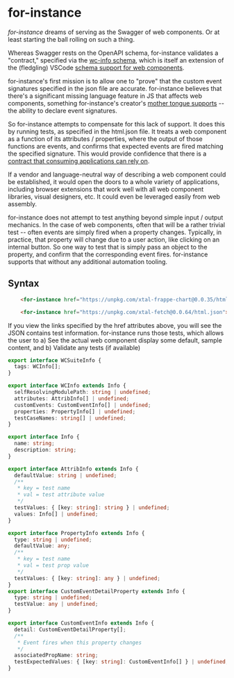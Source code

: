# for-instance

*for-instance* dreams of serving as the Swagger of web components.  Or at least starting the ball rolling on such a thing.

Whereas Swagger rests on the OpenAPI schema, for-instance validates a "contract," specified via the [wc-info schema](https://github.com/bahrus/wc-info), which is itself an extension of the (fledgling) VSCode [schema support for web components](https://code.visualstudio.com/updates/v1_31#_html-and-css-custom-data-support).  

for-instance's first mission is to allow one to "prove" that the custom event signatures specified in the json file are accurate.  for-instance believes that there's a significant missing language feature in JS that affects web components, something for-instance's creator's [mother tongue supports](https://www.developer.com/net/vb/article.php/1430631/Declaring-and-Raising-Events-in-Visual-Basic-6.htm) -- the ability to declare event signatures.

So for-instance attempts to compensate for this lack of support.  It does this by running tests, as specified in the html.json file.  It treats a web component as a function of its attributes / properties, where the output of those functions are events, and confirms that expected events are fired matching the specified signature.  This would provide confidence that there is a [contract that consuming applications can rely on](https://martinfowler.com/articles/micro-frontends.html#Cross-applicationCommunication).

If a vendor and language-neutral way of describing a web component could be established, it would open the doors to a whole variety of applications, including browser extensions that work well with all web component libraries, visual designers, etc.  It could even be leveraged easily from web assembly.

for-instance does not attempt to test anything beyond simple input / output mechanics.  In the case of web components, often that will be a rather trivial test -- often events are simply fired when a property changes.  Typically, in practice, that property will change due to a user action, like clicking on an internal button.  So one way to test that is simply pass an object to the property, and confirm that the corresponding event fires.  for-instance supports that without any additional automation tooling.  

## Syntax

```html
    <for-instance href="https://unpkg.com/xtal-frappe-chart@0.0.35/html.json"></for-instance>

    <for-instance href="https://unpkg.com/xtal-fetch@0.0.64/html.json"></for-instance>
```

If you view the links specified by the href attributes above, you will see the JSON contains test information.  for-instance runs those tests, which allows the user to a)  See the actual web component display some default, sample content, and b)  Validate any tests (if available)

```TypeScript
export interface WCSuiteInfo {
  tags: WCInfo[];
}

export interface WCInfo extends Info {
  selfResolvingModulePath: string | undefined;
  attributes: AttribInfo[] | undefined;
  customEvents: CustomEventInfo[] | undefined;
  properties: PropertyInfo[] | undefined;
  testCaseNames: string[] | undefined;
}

export interface Info {
  name: string;
  description: string;
}

export interface AttribInfo extends Info {
  defaultValue: string | undefined;
  /**
   * key = test name
   * val = test attribute value
   */
  testValues: { [key: string]: string } | undefined;
  values: Info[] | undefined;
}

export interface PropertyInfo extends Info {
  type: string | undefined;
  defaultValue: any;
  /**
   * key = test name
   * val = test prop value
   */
  testValues: { [key: string]: any } | undefined;
}
export interface CustomEventDetailProperty extends Info {
  type: string | undefined;
  testValue: any | undefined;
}

export interface CustomEventInfo extends Info {
  detail: CustomEventDetailProperty[];
  /**
   * Event fires when this property changes
   */
  associatedPropName: string;
  testExpectedValues: { [key: string]: CustomEventInfo[] } | undefined;
}


```


